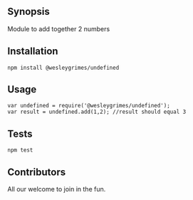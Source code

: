 ## Synopsis

Module to add together 2 numbers

## Installation

`npm install @wesleygrimes/undefined`

## Usage

```
var undefined = require('@wesleygrimes/undefined');
var result = undefined.add(1,2); //result should equal 3
```

## Tests

`npm test`

## Contributors

All our welcome to join in the fun.